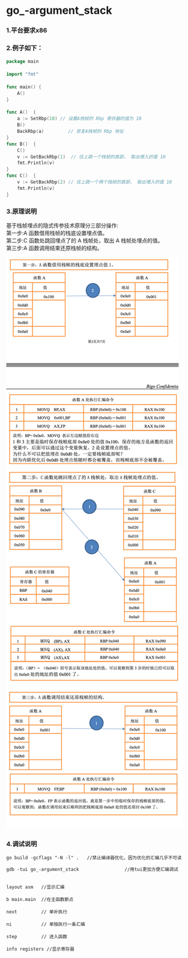 # go_-argument_stack

### 1.平台要求x86
### 2.例子如下：  
```go
package main

import "fmt"

func main() {
	A()
}

func A()  {
	a := SetRbp(10) // 设置A栈帧的 Rbp 寄存器的值为 10
	B()
	BackRbp(a)         // 恢复A栈帧的 Rbp 地址
}
func B()  {
	C()
	v := GetBackRbp(1)  // 往上跳一个栈帧的首部， 取出埋入的值 10
	fmt.Println(v)
}
func C()  {
	v := GetBackRbp(2) // 往上跳一个两个栈帧的首部， 取出埋入的值 10
	fmt.Println(v)
}

```
### 3.原理说明

基于栈帧埋点的隐式传参技术原理分三部分操作:  
第一步:A 函数借用栈帧的栈底设置埋点值。  
第二步:C 函数处跳回埋点了的 A 栈帧处，取出 A 栈帧处埋点的值。   
第三步:A 函数调用结束还原栈帧的结构。  

![avatar](./tupian/img_0.png)
![avatar](./tupian/img_1.png)
![avatar](./tupian/img_2.png)

### 4.调试说明

```
go build -gcflags "-N -l" .   //禁止编译器优化，因为优化的汇编几乎不可读
```
```
gdb -tui go_-argument_stack                 //用tui更加方便汇编调试
```
```

layout asm   //显示汇编

b main.main  //在主函数断点

next         // 单补执行

ni           // 单独执行一条汇编

step         // 进入函数

info registers //显示寄存器

```












